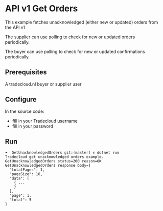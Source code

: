 # API v1 Get Orders

This example fetches unacknowledged (either new or updated) orders from the API v1

The supplier can use polling to check for new or updated orders periodically.

The buyer can use polling to check for new or updated confirmations periodically. 

## Prerequisites

A tradecloud.nl buyer or supplier user

## Configure

In the source code:
- fill in your Tradecloud username
- fill in your password

## Run
```
➜  GetUnacknowledgedOrders git:(master) ✗ dotnet run
Tradecloud get unacknowledged orders example.
GetUnacknowledgedOrders status=200 reason=OK
GetUnacknowledgedOrders response body={
  "totalPages": 1,
  "pageSize": 10,
  "data": [
    { ...
    }
  ],
  "page": 1,
  "total": 5
}
```